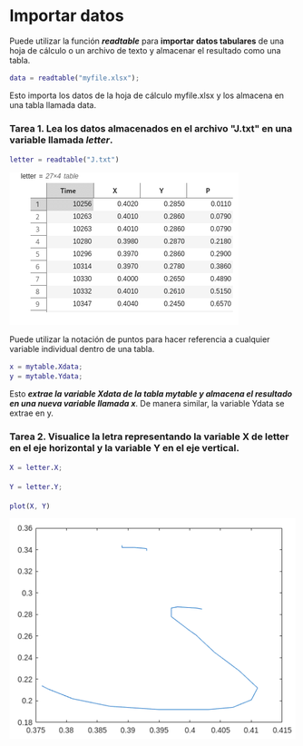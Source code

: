 # Importar datos

Puede utilizar la función ***readtable*** para **importar datos tabulares** de una hoja de cálculo o un archivo de texto y almacenar el resultado como una tabla.

```MatLab
data = readtable("myfile.xlsx");
```

Esto importa los datos de la hoja de cálculo myfile.xlsx y los almacena en una tabla llamada data.

### Tarea 1. Lea los datos almacenados en el archivo "J.txt" en una variable llamada ***letter***.

```MatLab
letter = readtable("J.txt")
```

![Tabla J.txt](https://github.com/jm-quintas/MachineLearningMATLAB/blob/main/img/Captura%20desde%202025-02-09%2022-22-08.png)

Puede utilizar la notación de puntos para hacer referencia a cualquier variable individual dentro de una tabla.

```MatLab
x = mytable.Xdata;
y = mytable.Ydata;
```

Esto ***extrae la variable Xdata de la tabla mytable y almacena el resultado en una nueva variable llamada x***. De manera similar, la variable Ydata se extrae en y.

### Tarea 2. Visualice la letra representando la variable X de letter en el eje horizontal y la variable Y en el eje vertical.

```MatLab
X = letter.X;

Y = letter.Y;

plot(X, Y)
```

![](https://github.com/jm-quintas/MachineLearningMATLAB/blob/main/img/Captura%20desde%202025-02-09%2022-35-28.png)
